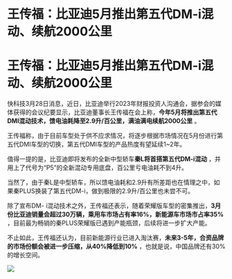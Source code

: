 # 王传福：比亚迪5月推出第五代DM-i混动、续航2000公里

# 王传福：比亚迪5月推出第五代DM-i混动、续航2000公里

快科技3月28日消息，近日，比亚迪举行2023年财报投资人沟通会，据参会的媒体获得的会议纪要显示，比亚迪董事长王传福在会上称，**今年5月将推出第五代DMI混动技术，馈电油耗降至2.9升/百公里，满油满电续航2000公里**
。

王传福称，由于目前车型处于供不应求情况，将逐步根据市场情况在5月份进行第五代DMI车型的切换，第五代DMI车型的产品热度有望延续1~2年。

值得一提的是，比亚迪即将发布的全新中型轿车**秦L将首搭第五代DM-i混动** ，并用上了代号为“P5”的全新混动专用底盘，百公里亏电油耗不到4升。

当然了，由于秦L是中型轿车，所以馈电油耗和2.9升有所差距也在情理之中，如果秦PLUS换装了第五代DM-i，做到极限的2.9升/百公里也未尝不可。

除了宣布DM-
i混动技术之外，王传福还表示，随着荣耀版车型的密集推出，**3月份比亚迪销量会超过30万辆，乘用车市场占有率16%，新能源车市场市占率35%**
，目前最为畅销的秦PLUS荣耀版已遇到产能瓶颈，后续将进一步扩大产能。

不止如此，王传福还认为，目前新能源行业已进入淘汰赛，**未来3-5年，合资品牌的市场份额会被进一步压缩，从40%降低到10%**
，也就是说，中国品牌还有30%的增长空间。

![](https://inews.gtimg.com/om_bt/OQaOtrhs4RIHWhxyc3kEyeniv663xdAwkFfo3ZmIQ3iqIAA/1000)

